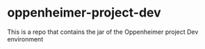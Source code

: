 # oppenheimer-project-dev
This is a repo that contains the jar of the Oppenheimer project Dev environment
